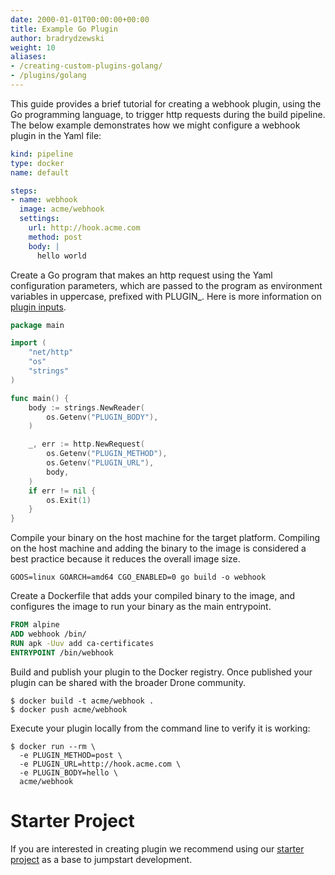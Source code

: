 ```yaml
---
date: 2000-01-01T00:00:00+00:00
title: Example Go Plugin
author: bradrydzewski
weight: 10
aliases:
- /creating-custom-plugins-golang/
- /plugins/golang
---
```

This guide provides a brief tutorial for creating a webhook plugin, using the Go programming language, to trigger http requests during the build pipeline. The below example demonstrates how we might configure a webhook plugin in the Yaml file:

```yaml  {linenos=table}
kind: pipeline
type: docker
name: default

steps:
- name: webhook
  image: acme/webhook
  settings:
    url: http://hook.acme.com
    method: post
    body: |
      hello world
```

Create a Go program that makes an http request using the Yaml configuration parameters, which are passed to the program as environment variables in uppercase, prefixed with PLUGIN_. Here is more information on [plugin inputs](https://docs.drone.io/plugins/overview/#plugin-inputs).

```go  {linenos=table}
package main

import (
	"net/http"
	"os"
	"strings"
)

func main() {
	body := strings.NewReader(
		os.Getenv("PLUGIN_BODY"),
	)

	_, err := http.NewRequest(
		os.Getenv("PLUGIN_METHOD"),
		os.Getenv("PLUGIN_URL"),
		body,
	)
	if err != nil {
		os.Exit(1)
	}
}
```

Compile your binary on the host machine for the target platform. Compiling on the host machine and adding the binary to the image is considered a best practice because it reduces the overall image size.

```
GOOS=linux GOARCH=amd64 CGO_ENABLED=0 go build -o webhook
```

Create a Dockerfile that adds your compiled binary to the image, and configures the image to run your binary as the main entrypoint.

```dockerfile  {linenos=table}
FROM alpine
ADD webhook /bin/
RUN apk -Uuv add ca-certificates
ENTRYPOINT /bin/webhook
```

Build and publish your plugin to the Docker registry. Once published your plugin can be shared with the broader Drone community.

```
$ docker build -t acme/webhook .
$ docker push acme/webhook
```

Execute your plugin locally from the command line to verify it is working:

```
$ docker run --rm \
  -e PLUGIN_METHOD=post \
  -e PLUGIN_URL=http://hook.acme.com \
  -e PLUGIN_BODY=hello \
  acme/webhook
```

# Starter Project

If you are interested in creating plugin we recommend using our [starter project](https://github.com/drone/boilr-plugin) as a base to jumpstart development.

